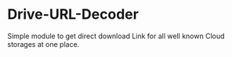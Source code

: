 # Drive-URL-Decoder

Simple module to get direct download Link for all well known Cloud storages at one place.
